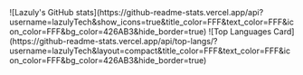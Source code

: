 <!-->
![Lazuly's GitHub stats](https://github-readme-stats.vercel.app/api?username=lazulyTech&show_icons=true&title_color=FFF&text_color=FFF&icon_color=FFF&bg_color=426AB3&hide_border=true)
![Top Languages Card](https://github-readme-stats.vercel.app/api/top-langs/?username=lazulyTech&layout=compact&title_color=FFF&text_color=FFF&icon_color=FFF&bg_color=426AB3&hide_border=true)


